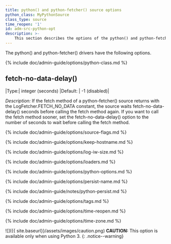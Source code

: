 ```yaml
---
title: python() and python-fetcher() source options
python_class: MyPythonSource
class_type: source
time_reopen: '1'
id: adm-src-python-opt
description: >-
    This section describes the options of the python() and python-fetcher() sources in {{ site.product.short_name }}.
---
```


The python() and python-fetcher() drivers have the following options.

{% include doc/admin-guide/options/python-class.md %}

## fetch-no-data-delay()

|Type:|      integer (seconds)
|Default:  | -1 (disabled)|

*Description:* If the fetch method of a python-fetcher() source returns
with the LogFetcher.FETCH_NO_DATA constant, the source waits
fetch-no-data-delay() seconds before calling the fetch method again. If
you want to call the fetch method sooner, set the fetch-no-data-delay()
option to the number of seconds to wait before calling the fetch method.

{% include doc/admin-guide/options/source-flags.md %}

{% include doc/admin-guide/options/keep-hostname.md %}

{% include doc/admin-guide/options/log-iw-size.md %}

{% include doc/admin-guide/options/loaders.md %}

{% include doc/admin-guide/options/python-options.md %}

{% include doc/admin-guide/options/persist-name.md %}

{% include doc/admin-guide/notes/python-persist.md %}

{% include doc/admin-guide/options/tags.md %}

{% include doc/admin-guide/options/time-reopen.md %}

{% include doc/admin-guide/options/time-zone.md %}

![]({{ site.baseurl}}/assets/images/caution.png) **CAUTION:**
This option is available only when using Python 3.
{: .notice--warning}
